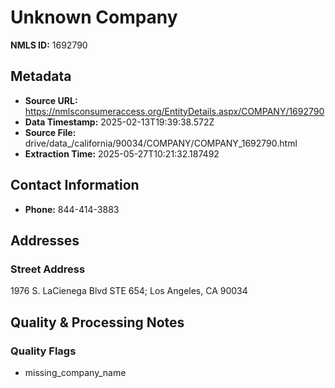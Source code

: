 # Unknown Company

**NMLS ID:** 1692790

## Metadata
- **Source URL:** https://nmlsconsumeraccess.org/EntityDetails.aspx/COMPANY/1692790
- **Data Timestamp:** 2025-02-13T19:39:38.572Z
- **Source File:** drive/data_/california/90034/COMPANY/COMPANY_1692790.html
- **Extraction Time:** 2025-05-27T10:21:32.187492

## Contact Information
- **Phone:** 844-414-3883

## Addresses
### Street Address
1976 S. LaCienega Blvd STE 654; Los Angeles, CA 90034

## Quality & Processing Notes
### Quality Flags
- missing_company_name
